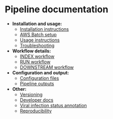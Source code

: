# Pipeline documentation

- **Installation and usage:**
    - [Installation instructions](./installation.md)
    - [AWS Batch setup](./batch.md)
    - [Usage instructions](./usage.md)
    - [Troubleshooting](./troubleshooting.md)
- **Workflow details:**
    - [INDEX workflow](./index.md)
    - [RUN workflow](./run.md)
    - [DOWNSTREAM workflow](./downstream.md)
- **Configuration and output:**
    - [Configuration files](./config.md)
    - [Pipeline outputs](./output.md)
- **Other:**
    - [Versioning](./versioning.md)
    - [Developer docs](docs/developer.md)    
    - [Viral infection status annotation](./annotation.md)
    - [Reproducibility](./reproducibility.md)
